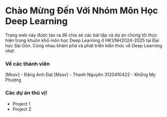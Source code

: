 # Chào Mừng Đến Với Nhóm Môn Học Deep Learning

Trang web này được tạo ra để chia sẻ các bài tập và dự án chúng tôi thực hiện trong khuôn khổ môn học Deep Learning ở HK1/NH2024-2025 tại Đại học Sài Gòn. Cùng nhau khám phá và phát triển kiến thức về Deep Learning nhé!

### Về các thành viên
[Mssv] - Đặng Anh Đạt
[Mssv] - Thanh Nguyên
3120410422 - Khổng My Phượng

### Các dự án thú vị!
- Project 1
- Project 2
